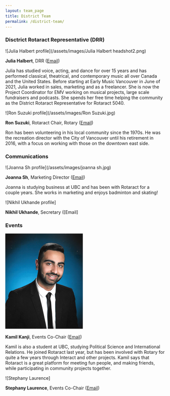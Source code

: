 ```yaml
---
layout: team_page
title: District Team
permalink: /district-team/
---
```


### Disctrict Rotaract Representative (DRR)

![Julia Halbert profile](/assets/images/Julia Halbert headshot2.png)

**Julia Halbert**, DRR ([Email](mailto:drr@rotaract5040.org))

Julia has studied voice, acting, and dance for over 15 years and has performed classical, theatrical, and contemporary music all over Canada and the United States. Before starting at Early Music Vancouver in June of 2021, Julia worked in sales, marketing and as a freelancer. She is now the Project Coordinator for EMV working on musical projects, large scale fundraisers and podcasts. She spends her free time helping the community as the District Rotaract Representative for Rotaract 5040. 

![Ron Suzuki profile](/assets/images/Ron Suzuki.jpg)

**Ron Suzuki**, Rotaract Chair, Rotary ([Email](mailto:drr@rotaract5040.org))

Ron has been volunteering in his local community since the 1970s. He was the recreation director with the City of Vancouver until his retirement in 2016, with a focus on working with those on the downtown east side. 


### Communications

![Joanna Sh profile](/assets/images/joanna sh.jpg)

**Joanna Sh**, Marketing Director ([Email](mailto:itsjoanna8@gmail.com))

Joanna is studying business at UBC and has been with Rotaract for a couple years. She works in marketing and enjoys badminton and skating! 

![Nikhil Ukhande profile]

**Nikhil Ukhande**, Secretary ([Email]


### Events

![Kamil Kanji profile](/assets/images/kamil_kanji.png)

**Kamil Kanji**, Events Co-Chair ([Email](mailto:kamil7860.kk@gmail.com))

Kamil is also a student at UBC, studying Political Science and International Relations. He joined Rotaract last year, but has been involved with Rotary for quite a few years through Interact and other projects. Kamil says that  Rotaract is a great platform for meeting fun people, and making friends, while participating in community projects together.

![Stephany Laurence] 

**Stephany Laurence**, Events Co-Chair ([Email]( ))

